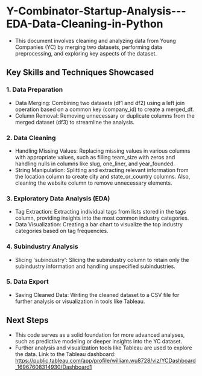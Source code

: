 # Y-Combinator-Startup-Analysis---EDA-Data-Cleaning-in-Python
* This document involves cleaning and analyzing data from Young Companies (YC) by merging two datasets, performing data preprocessing, and exploring key aspects of the dataset.

## Key Skills and Techniques Showcased
### 1. Data Preparation
* Data Merging: Combining two datasets (df1 and df2) using a left join operation based on a common key (company_id) to create a merged_df.
* Column Removal: Removing unnecessary or duplicate columns from the merged dataset (df3) to streamline the analysis.
### 2. Data Cleaning
* Handling Missing Values: Replacing missing values in various columns with appropriate values, such as filling team_size with zeros and handling nulls in columns like slug, one_liner, and year_founded.
* String Manipulation: Splitting and extracting relevant information from the location column to create city and state_or_country columns. Also, cleaning the website column to remove unnecessary elements.
### 3. Exploratory Data Analysis (EDA)
* Tag Extraction: Extracting individual tags from lists stored in the tags column, providing insights into the most common industry categories.
* Data Visualization: Creating a bar chart to visualize the top industry categories based on tag frequencies.
### 4. Subindustry Analysis
* Slicing 'subindustry': Slicing the subindustry column to retain only the subindustry information and handling unspecified subindustries.
### 5. Data Export
* Saving Cleaned Data: Writing the cleaned dataset to a CSV file for further analysis or visualization in tools like Tableau.

## Next Steps
* This code serves as a solid foundation for more advanced analyses, such as predictive modeling or deeper insights into the YC dataset.
* Further analysis and visualization tools like Tableau are used to explore the data. Link to the Tableau dashboard: https://public.tableau.com/app/profile/william.wu8728/viz/YCDashboard_16967608314930/Dashboard1


